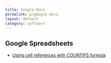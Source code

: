 ```yaml
---
title: Google Docs
permalink: p/google-docs
layout: default
category: software
---
```


Google Spreadsheets
-------------------

+   [Using cell references with COUNTIFS formula](https://webapps.stackexchange.com/questions/57669/using-cell-reference-with-countifs-formula)
